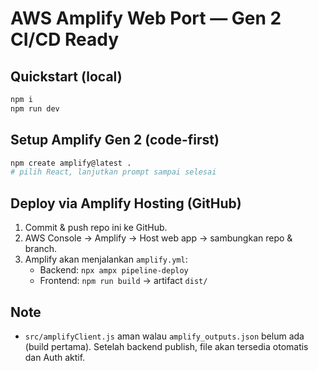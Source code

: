 # AWS Amplify Web Port — Gen 2 CI/CD Ready

## Quickstart (local)
```bash
npm i
npm run dev
```

## Setup Amplify Gen 2 (code-first)
```bash
npm create amplify@latest .
# pilih React, lanjutkan prompt sampai selesai
```

## Deploy via Amplify Hosting (GitHub)
1. Commit & push repo ini ke GitHub.
2. AWS Console → Amplify → Host web app → sambungkan repo & branch.
3. Amplify akan menjalankan `amplify.yml`:
   - Backend: `npx ampx pipeline-deploy`
   - Frontend: `npm run build` → artifact `dist/`

## Note
- `src/amplifyClient.js` aman walau `amplify_outputs.json` belum ada (build pertama). Setelah backend publish, file akan tersedia otomatis dan Auth aktif.
